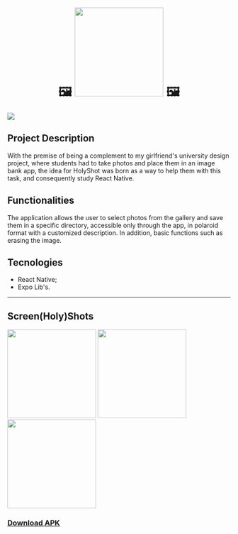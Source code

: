 <h1 align="center">🖼️ <img loading="lazy" src="https://github.com/GoomesDev/HolyShot/assets/119142830/5927a28f-08e6-4ef7-a3f0-7001cb036bde" width="200"> 🖼️</h1>
<img loading="lazy" src="https://img.shields.io/badge/version%20-%201.0%20-%20blue" />

<h2>Project Description</h2>
With the premise of being a complement to my girlfriend's university design project, where students had to take photos and place them in an image bank app, the idea for HolyShot was born as a way to help them with this task, and consequently study React Native.

<h2>Functionalities</h2>
The application allows the user to select photos from the gallery and save them in a specific directory, accessible only through the app, in polaroid format with a customized description.
In addition, basic functions such as erasing the image.

<h2>Tecnologies</h2>
<ul>
  <li>React Native;</li>
  <li>Expo Lib's.</li>
</ul>

<hr>

<h2>Screen(Holy)Shots</h2>
<img loading="lazy" src="https://github.com/GoomesDev/HolyShot/assets/119142830/441933e5-41aa-49b6-ba26-5137a688899a" width="200">
<img loading="lazy" src="https://github.com/GoomesDev/HolyShot/assets/119142830/a2c1e3d3-a642-4869-a1d1-6c0010a07557" width="200">
<img loading="lazy" src="https://github.com/GoomesDev/HolyShot/assets/119142830/7ff7b83d-b627-4084-b364-19e71cb73b24" width="200">

<h3><a href='https://drive.google.com/file/d/1A7aV9AZvSWSDkRNTTkSX8bQkXbOC6pVu/view?usp=sharing'>Download APK</a></h3>



